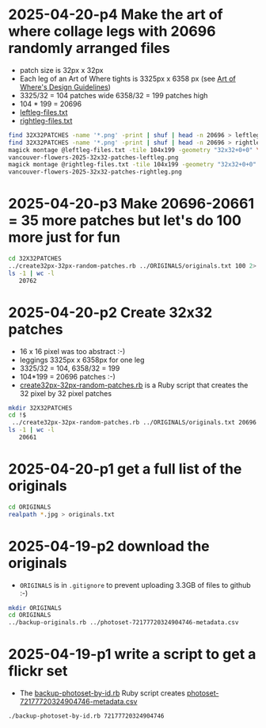 # 2025-04-20-p4 Make the art of where collage legs with 20696 randomly arranged files 
* patch size is 32px x 32px
* Each leg of an Art of Where tights is 3325px x 6358 px (see [Art of Where's Design Guidelines](https://artofwhere.com/info/design-guidelines))
* 3325/32 = 104 patches wide 6358/32 = 199 patches high
* 104 * 199 = 20696
* [leftleg-files.txt](https://github.com/rtanglao/rt-flower-swag-2025/blob/main/leftleg-files.txt)
* [rightleg-files.txt](https://github.com/rtanglao/rt-flower-swag-2025/blob/main/rightleg-files.txt)
```bash
find 32X32PATCHES -name '*.png' -print | shuf | head -n 20696 > leftleg-files.txt
find 32X32PATCHES -name '*.png' -print | shuf | head -n 20696 > rightleg-files.txt
magick montage @leftleg-files.txt -tile 104x199 -geometry "32x32+0+0" \
vancouver-flowers-2025-32x32-patches-leftleg.png
magick montage @rightleg-files.txt -tile 104x199 -geometry "32x32+0+0" \
vancouver-flowers-2025-32x32-patches-rightleg.png
```
# 2025-04-20-p3 Make 20696-20661 = 35 more patches but let's do 100 more just for fun
```bash
cd 32X32PATCHES
../create32px-32px-random-patches.rb ../ORIGINALS/originals.txt 100 2> one-hundred-more-stderr.txt &
ls -1 | wc -l
   20762
```
# 2025-04-20-p2 Create 32x32 patches 
* 16 x 16 pixel was too abstract :-)
* leggings	3325px x 6358px for one leg
* 3325/32 = 104, 6358/32 = 199
* 104*199 = 20696 patches :-)
* [create32px-32px-random-patches.rb](https://github.com/rtanglao/rt-flower-swag-2025/blob/main/create32px-32px-random-patches.rb) is a Ruby script that creates the 32 pixel by 32 pixel patches
  
```bash
mkdir 32X32PATCHES
cd !$
 ../create32px-32px-random-patches.rb ../ORIGINALS/originals.txt 20696 2> stderr.txt &
ls -1 | wc -l
   20661
```  
# 2025-04-20-p1 get a full list of the originals
```bash
cd ORIGINALS
realpath *.jpg > originals.txt
```
# 2025-04-19-p2 download the originals
* `ORIGINALS` is in `.gitignore` to prevent uploading 3.3GB of files to github :-)

```bash
mkdir ORIGINALS
cd ORIGINALS
../backup-originals.rb ../photoset-72177720324904746-metadata.csv
```

# 2025-04-19-p1 write a script to get a flickr set
* The [backup-photoset-by-id.rb](https://github.com/rtanglao/rt-flower-swag-2025/blob/main/backup-photoset-by-id.rb) Ruby script creates [photoset-72177720324904746-metadata.csv](https://github.com/rtanglao/rt-flower-swag-2025/blob/main/photoset-72177720324904746-metadata.csv)
```bash
./backup-photoset-by-id.rb 72177720324904746
```
